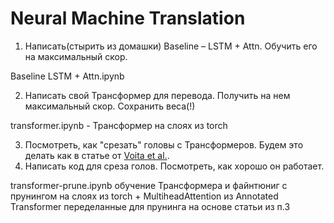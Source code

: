 # Neural Machine Translation


1. Написать(стырить из домашки) Baseline – LSTM + Attn. Обучить его на максимальный скор. 

Baseline LSTM + Attn.ipynb 

2. Написать свой Трансформер для перевода. Получить на нем максимальный скор. Сохранить веса(!)

transformer.ipynb - Трансформер на слоях из torch

3. Посмотреть, как "срезать" головы с Трансформеров. Будем это делать как в статье от [Voita et al.](https://www.aclweb.org/anthology/P19-1580/).
4. Написать код для среза голов. Посмотреть, как хорошо он работает.

transformer-prune.ipynb обучение Трансформера и файнтюниг с прунингом на слоях из torch + MultiheadAttention из Annotated Transformer переделанные для прунинга на основе статьи из п.3

